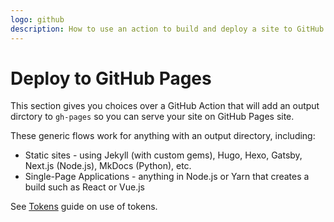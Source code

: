 ```yaml
---
logo: github
description: How to use an action to build and deploy a site to GitHub Pages
---
```

# Deploy to GitHub Pages

This section gives you choices over a GitHub Action that will add an output dirctory to `gh-pages` so you can serve your site on GitHub Pages site.

These generic flows work for anything with an output directory, including:

- Static sites - using Jekyll (with custom gems), Hugo, Hexo, Gatsby, Next.js (Node.js), MkDocs (Python), etc.
- Single-Page Applications - anything in Node.js or Yarn that creates a build such as React or Vue.js

See [Tokens](/recipes/ci-cd/github-actions/tokens/) guide on use of tokens.
